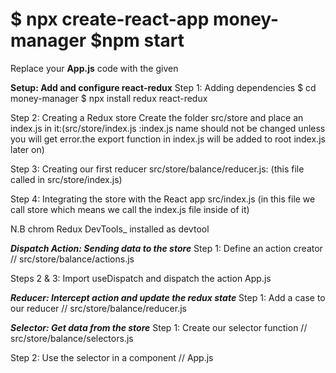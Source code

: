 $ npx create-react-app money-manager
$npm start
=======================================
Replace your **App.js** code with the given

**Setup: Add and configure react-redux**
Step 1: Adding dependencies
$ cd money-manager
$ npx install redux react-redux

Step 2: Creating a Redux store
Create the folder src/store and place an index.js in it:(src/store/index.js :index.js name should not be changed unless you will get error.the export function in index.js will be added to root index.js later on)

Step 3: Creating our first reducer
src/store/balance/reducer.js: (this file called in src/store/index.js)

Step 4: Integrating the store with the React app
src/index.js (in this file we call store which means we call the index.js file inside of it)

N.B chrom Redux DevTools\_ installed as devtool

**_Dispatch Action: Sending data to the store_**
Step 1: Define an action creator
// src/store/balance/actions.js

Steps 2 & 3: Import useDispatch and dispatch the action
App.js

**_Reducer: Intercept action and update the redux state_**
Step 1: Add a case to our reducer
// src/store/balance/reducer.js

**_Selector: Get data from the store_**
Step 1: Create our selector function
// src/store/balance/selectors.js

Step 2: Use the selector in a component
// App.js
